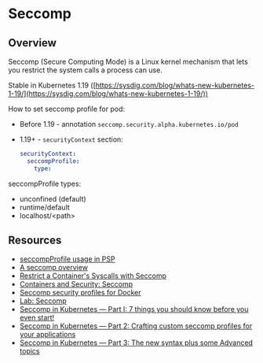 # Seccomp

## Overview

Seccomp (Secure Computing Mode) is a Linux kernel mechanism that lets you restrict the system calls a process can use.

Stable in Kubernetes 1.19 ([https://sysdig.com/blog/whats-new-kubernetes-1-19/](https://sysdig.com/blog/whats-new-kubernetes-1-19/))

How to set seccomp profile for pod:

* Before 1.19 - annotation `seccomp.security.alpha.kubernetes.io/pod`
* 1.19+ - `securityContext` section:

    ```yaml
    securityContext:
      seccompProfile:
        type:
    ```

seccompProfile types:

* unconfined (default)
* runtime/default
* localhost/\<path\>

## Resources

* [seccompProfile usage in PSP](https://kubernetes.io/docs/concepts/policy/pod-security-policy/#seccomp)
* [A seccomp overview](https://lwn.net/Articles/656307/)
* [Restrict a Container's Syscalls with Seccomp](https://kubernetes.io/docs/tutorials/clusters/seccomp/)
* [Containers and Security: Seccomp](https://blog.selectel.com/containers-security-seccomp/)
* [Seccomp security profiles for Docker](https://docs.docker.com/engine/security/seccomp/)
* [Lab: Seccomp](https://github.com/docker/labs/tree/master/security/seccomp)
* [Seccomp in Kubernetes — Part I: 7 things you should know before you even start!](https://itnext.io/seccomp-in-kubernetes-part-i-7-things-you-should-know-before-you-even-start-97502ad6b6d6)
* [Seccomp in Kubernetes — Part 2: Crafting custom seccomp profiles for your applications](https://itnext.io/seccomp-in-kubernetes-part-2-crafting-custom-seccomp-profiles-for-your-applications-c28c658f676e)
* [Seccomp in Kubernetes — Part 3: The new syntax plus some Advanced topics](https://itnext.io/seccomp-in-kubernetes-part-3-the-new-syntax-plus-some-advanced-topics-95dd3835263a)